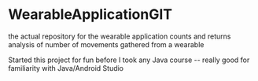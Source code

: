# WearableApplicationGIT
the actual repository for the wearable application
counts and returns analysis of number of movements gathered from a wearable

Started this project for fun before I took any Java course -- really good for familiarity with Java/Android Studio

